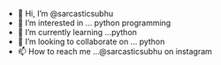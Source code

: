 - 👋 Hi, I’m @sarcasticsubhu
- 👀 I’m interested in ... python programming
- 🌱 I’m currently learning ...python
- 💞️ I’m looking to collaborate on ... python
- 📫 How to reach me ...@sarcasticsubhu on instagram

<!---
sarcasticsubhu/sarcasticsubhu is a ✨ special ✨ repository because its `README.md` (this file) appears on your GitHub profile.
You can click the Preview link to take a look at your changes.
--->
